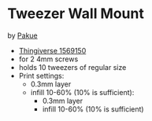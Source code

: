 # Tweezer Wall Mount

by [Pakue](https://wiki.heidelberg-makerspace.de/wiki/User:Pakue)

* [Thingiverse 1569150](https://www.thingiverse.com/thing:1569150)
* for 2 4mm screws 
* holds 10 tweezers of regular size
* Print settings:
	* 0.3mm layer
	* infill 10-60% (10% is sufficient):
		* 0.3mm layer
		* infill 10-60% (10% is sufficient) 
